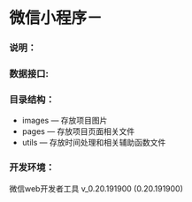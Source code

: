 # 微信小程序－

### 说明：



### 数据接口:



### 目录结构：

- images — 存放项目图片
- pages — 存放项目页面相关文件
- utils — 存放时间处理和相关辅助函数文件

### 开发环境：

微信web开发者工具 v_0.20.191900 (0.20.191900)

